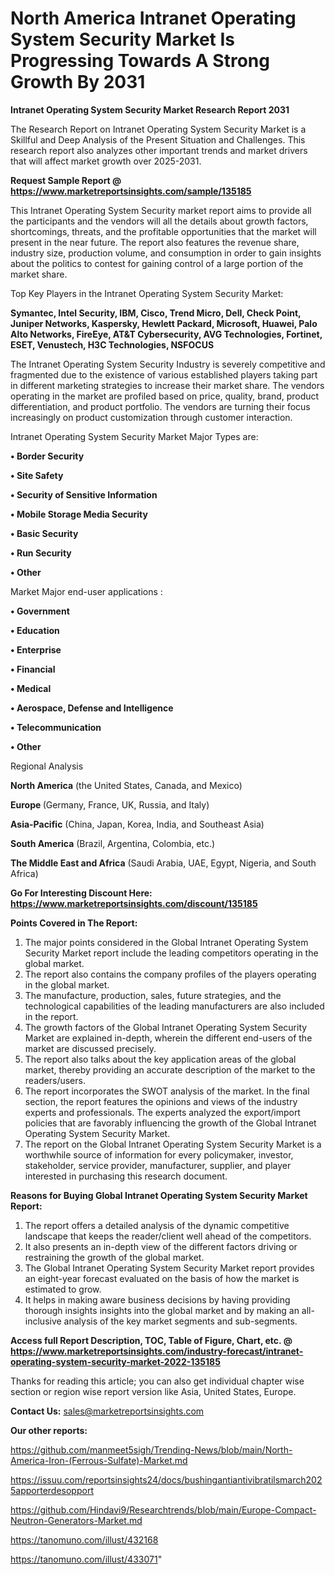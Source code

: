 # North America Intranet Operating System Security Market Is Progressing Towards A Strong Growth By 2031

<strong>Intranet Operating System Security Market Research Report 2031</strong>

The Research Report on Intranet Operating System Security Market is a Skillful and Deep Analysis of the Present Situation and Challenges. This research report also analyzes other important trends and market drivers that will affect market growth over 2025-2031.

<strong>Request Sample Report @ <a href=https://www.marketreportsinsights.com/sample/135185>https://www.marketreportsinsights.com/sample/135185</a></strong>

This Intranet Operating System Security market report aims to provide all the participants and the vendors will all the details about growth factors, shortcomings, threats, and the profitable opportunities that the market will present in the near future. The report also features the revenue share, industry size, production volume, and consumption in order to gain insights about the politics to contest for gaining control of a large portion of the market share.

Top Key Players in the Intranet Operating System Security Market:

<strong>Symantec, Intel Security, IBM, Cisco, Trend Micro, Dell, Check Point, Juniper Networks, Kaspersky, Hewlett Packard, Microsoft, Huawei, Palo Alto Networks, FireEye, AT&T Cybersecurity, AVG Technologies, Fortinet, ESET, Venustech, H3C Technologies, NSFOCUS</strong>

The Intranet Operating System Security Industry is severely competitive and fragmented due to the existence of various established players taking part in different marketing strategies to increase their market share. The vendors operating in the market are profiled based on price, quality, brand, product differentiation, and product portfolio. The vendors are turning their focus increasingly on product customization through customer interaction.

Intranet Operating System Security Market Major Types are:

<strong>• Border Security

• Site Safety

• Security of Sensitive Information

• Mobile Storage Media Security

• Basic Security

• Run Security

• Other</strong>

Market Major end-user applications :

<strong>• Government

• Education

• Enterprise

• Financial

• Medical

• Aerospace, Defense and Intelligence

• Telecommunication

• Other</strong>

Regional Analysis

</u><strong><b>North America</b></strong> (the United States, Canada, and Mexico)

<strong><b>Europe </b></strong>(Germany, France, UK, Russia, and Italy)

<strong><b>Asia-Pacific</b></strong> (China, Japan, Korea, India, and Southeast Asia)

<strong><b>South America</b></strong> (Brazil, Argentina, Colombia, etc.)

<strong><b>The Middle East and Africa</b></strong> (Saudi Arabia, UAE, Egypt, Nigeria, and South Africa)

<strong>Go For Interesting Discount Here: <a href=https://www.marketreportsinsights.com/discount/135185>https://www.marketreportsinsights.com/discount/135185</a></strong>

<strong>Points Covered in The Report:</strong>
<ol>
  <li>The major points considered in the Global Intranet Operating System Security Market report include the leading competitors operating in the global market.</li>
  <li>The report also contains the company profiles of the players operating in the global market.</li>
  <li>The manufacture, production, sales, future strategies, and the technological capabilities of the leading manufacturers are also included in the report.</li>
  <li>The growth factors of the Global Intranet Operating System Security Market are explained in-depth, wherein the different end-users of the market are discussed precisely.</li>
  <li>The report also talks about the key application areas of the global market, thereby providing an accurate description of the market to the readers/users.</li>
  <li>The report incorporates the SWOT analysis of the market. In the final section, the report features the opinions and views of the industry experts and professionals. The experts analyzed the export/import policies that are favorably influencing the growth of the Global Intranet Operating System Security Market.</li>
  <li>The report on the Global Intranet Operating System Security Market is a worthwhile source of information for every policymaker, investor, stakeholder, service provider, manufacturer, supplier, and player interested in purchasing this research document.</li>
</ol>
<strong>Reasons for Buying Global Intranet Operating System Security Market Report:</strong>

<ol>
  <li>The report offers a detailed analysis of the dynamic competitive landscape that keeps the reader/client well ahead of the competitors.</li>
  <li>It also presents an in-depth view of the different factors driving or restraining the growth of the global market.</li>
  <li>The Global Intranet Operating System Security Market report provides an eight-year forecast evaluated on the basis of how the market is estimated to grow.</li>
  <li>It helps in making aware business decisions by having providing thorough insights insights into the global market and by making an all-inclusive analysis of the key market segments and sub-segments.</li>
</ol>
<strong>Access full Report Description, TOC, Table of Figure, Chart, etc. @ <a href=https://www.marketreportsinsights.com/industry-forecast/intranet-operating-system-security-market-2022-135185>https://www.marketreportsinsights.com/industry-forecast/intranet-operating-system-security-market-2022-135185</a></strong>


Thanks for reading this article; you can also get individual chapter wise section or region wise report version like Asia, United States, Europe.

<strong>Contact Us:</strong>
sales@marketreportsinsights.com

<strong>Our other reports:</strong>

<a href=https://github.com/manmeet5sigh/Trending-News/blob/main/North-America-Iron-(Ferrous-Sulfate)-Market.md>https://github.com/manmeet5sigh/Trending-News/blob/main/North-America-Iron-(Ferrous-Sulfate)-Market.md</a>

<a href=https://issuu.com/reportsinsights24/docs/bushingantiantivibratilsmarch2025apporterdesopport>https://issuu.com/reportsinsights24/docs/bushingantiantivibratilsmarch2025apporterdesopport</a>

<a href=https://github.com/Hindavi9/Researchtrends/blob/main/Europe-Compact-Neutron-Generators-Market.md>https://github.com/Hindavi9/Researchtrends/blob/main/Europe-Compact-Neutron-Generators-Market.md</a>

<a href=https://tanomuno.com/illust/432168>https://tanomuno.com/illust/432168</a>

<a href=https://tanomuno.com/illust/433071>https://tanomuno.com/illust/433071</a>"
